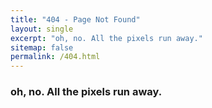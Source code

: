 ```yaml
---
title: "404 - Page Not Found"
layout: single
excerpt: "oh, no. All the pixels run away."
sitemap: false
permalink: /404.html
---
```


### oh, no. All the pixels run away.

<!---
<script type="text/javascript">
  var GOOG_FIXURL_LANG = 'en';
  var GOOG_FIXURL_SITE = '{{ site.url }}'
</script>
<script type="text/javascript"
  src="//linkhelp.clients.google.com/tbproxy/lh/wm/fixurl.js">
</script>
-->